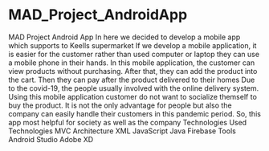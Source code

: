 # MAD_Project_AndroidApp
MAD Project Android App
In here we decided to develop a mobile app which supports to Keells supermarket
If we develop a mobile application, it is easier for the customer rather than used computer or laptop they can use a mobile phone in their hands.
In this mobile application, the customer can view products without purchasing. After that, they can add the product into the cart. Then they can pay after the product delivered to their homes
Due to the covid-19, the people usually involved with the online delivery system. Using this mobile application customer do not want to socialize themself to buy the product. It is not the only advantage for people but also the company can easily handle their customers in this pandemic period. So, this app most helpful for society as well as the company
Technologies Used
Technologies
MVC Architecture
XML
JavaScript
Java
Firebase
Tools
Android Studio
Adobe XD
